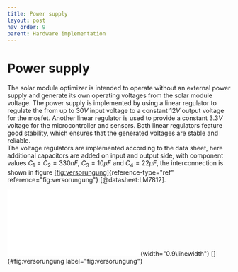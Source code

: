 ```yaml
---
title: Power supply
layout: post
nav_order: 9
parent: Hardware implementation
---
```


# Power supply

The solar module optimizer is intended to operate without an external
power supply and generate its own operating voltages from the solar
module voltage. The power supply is implemented by using a linear
regulator to regulate the from up to $30V$ input voltage to a constant
$12V$ output voltage for the mosfet. Another linear regulator is used to
provide a constant $3.3V$ voltage for the microcontroller and sensors.
Both linear regulators feature good stability, which ensures that the
generated voltages are stable and reliable.\
The voltage regulators are implemented according to the data sheet, here
additional capacitors are added on input and output side, with component
values $C_{1}=C_{2}=330nF$, $C_{3}=10\mu F$ and $C_{4}=22\mu F$, the
interconnection is shown in figure
[\[fig:versorungung\]](#fig:versorungung){reference-type="ref"
reference="fig:versorungung"} [@datasheet:LM7812].

![image](import/spannungsversorgung.pdf){width="0.9\\linewidth"}
[]{#fig:versorungung label="fig:versorungung"}

